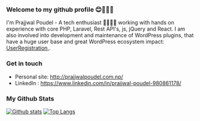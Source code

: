 ### Welcome to my github profile 😊🙋‍♂️👋

I'm Prajjwal Poudel - A tech enthusiast 👨‍💻👨‍💻 working with hands on experience with core PHP, Laravel, Rest API's, js, jQuery and React. I am also involved into development and maintenance of WordPress plugins, that have a huge user base and great WordPress ecosystem impact: [UserRegistration](https://wpeverest.com/wordpress-plugins/user-registration),.

### Get in touch
- Personal site: http://prajjwalpoudel.com.np/
- LinkedIn : https://www.linkedin.com/in/prajjwal-poudel-980861178/

### My Github Stats
[![Github stats](https://github-readme-stats.vercel.app/api?username=iamprazol&count_private=true&show_icons=true&include_all_commits=true&hide=stars&line_height=24)](https://github.com/anuraghazra/github-readme-stats)
[![Top Langs](https://github-readme-stats.vercel.app/api/top-langs/?username=iamprazol&layout=compact)](https://github.com/anuraghazra/github-readme-stats)
